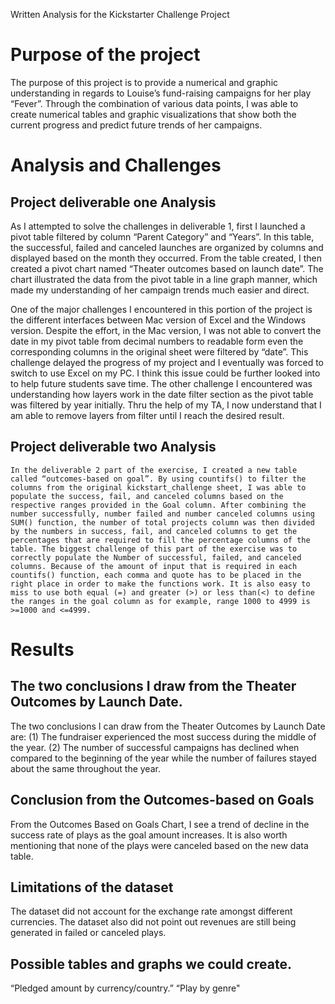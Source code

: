 Written Analysis for the Kickstarter Challenge Project 

# Purpose of the project

The purpose of this project is to provide a numerical and graphic understanding in regards to Louise’s fund-raising campaigns for her play “Fever”. Through the combination of various data points, I was able to create numerical tables and graphic visualizations that show both the current progress and predict future trends of her campaigns. 

# Analysis and Challenges

## Project deliverable one Analysis

As I attempted to solve the challenges in deliverable 1, first I launched a pivot table filtered by column “Parent Category” and “Years”. In this table, the successful, failed and canceled launches are organized by columns and displayed based on the month they occurred. From the table created, I then created a pivot chart named “Theater outcomes based on launch date”. The chart illustrated the data from the pivot table in a line graph manner, which made my understanding of her campaign trends much easier and direct.

One of the major challenges I encountered in this portion of the project is the different interfaces between Mac version of Excel and the Windows version. Despite the effort, in the Mac version, I was not able to convert the date in my pivot table from decimal numbers to readable form even the corresponding columns in the original sheet were filtered by “date”. This challenge delayed the progress of my project and I eventually was forced to switch to use Excel on my PC. I think this issue could be further looked into to help future students save time. The other challenge I encountered was understanding how layers work in the date filter section as the pivot table was filtered by year initially. Thru the help of my TA, I now understand that I am able to remove layers from filter until I reach the desired result.

## Project deliverable two Analysis
    
    In the deliverable 2 part of the exercise, I created a new table called “outcomes-based on goal”. By using countifs() to filter the columns from the original kickstart_challenge sheet, I was able to populate the success, fail, and canceled columns based on the respective ranges provided in the Goal column. After combining the number successfully, number failed and number canceled columns using SUM() function, the number of total projects column was then divided by the numbers in success, fail, and canceled columns to get the percentages that are required to fill the percentage columns of the table. The biggest challenge of this part of the exercise was to correctly populate the Number of successful, failed, and canceled columns. Because of the amount of input that is required in each countifs() function, each comma and quote has to be placed in the right place in order to make the functions work. It is also easy to miss to use both equal (=) and greater (>) or less than(<) to define the ranges in the goal column as for example, range 1000 to 4999 is >=1000 and <=4999.
    
# Results

## The two conclusions I draw from the Theater Outcomes by Launch Date.

The two conclusions I can draw from the Theater Outcomes by Launch Date are: (1) The fundraiser experienced the most success during the middle of the year. (2) The number of successful campaigns has declined when compared to the beginning of the year while the number of failures stayed about the same throughout the year. 

## Conclusion from the Outcomes-based on Goals

From the Outcomes Based on Goals Chart, I see a trend of decline in the success rate of plays as the goal amount increases. It is also worth mentioning that none of the plays were canceled based on the new data table. 

## Limitations of the dataset

The dataset did not account for the exchange rate amongst different currencies. The dataset also did not point out revenues are still being generated in failed or canceled plays.
 
## Possible tables and graphs we could create. 
“Pledged amount by currency/country.”
“Play by genre"